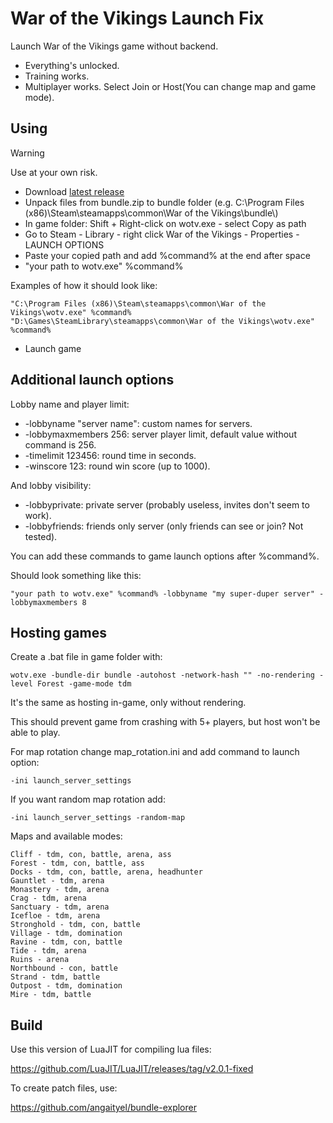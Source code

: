 # War of the Vikings Launch Fix
Launch War of the Vikings game without backend.
- Everything's unlocked.
- Training works.
- Multiplayer works. Select Join or Host(You can change map and game mode).
## Using
> [!WARNING]
> Use at your own risk.
- Download [latest release](https://github.com/angaityel/wotv-re/releases)
- Unpack files from bundle.zip to bundle folder (e.g. C:\Program Files (x86)\Steam\steamapps\common\War of the Vikings\bundle\\)
- In game folder: Shift + Right-click on wotv.exe - select Copy as path
- Go to Steam - Library - right click War of the Vikings - Properties - LAUNCH OPTIONS
- Paste your copied path and add %command% at the end after space
- "your path to wotv.exe" %command%

Examples of how it should look like:
```
"C:\Program Files (x86)\Steam\steamapps\common\War of the Vikings\wotv.exe" %command%
"D:\Games\SteamLibrary\steamapps\common\War of the Vikings\wotv.exe" %command%
```
- Launch game
## Additional launch options
Lobby name and player limit:
- -lobbyname "server name": custom names for servers.
- -lobbymaxmembers 256: server player limit, default value without command is 256.
- -timelimit 123456: round time in seconds.
- -winscore 123: round win score (up to 1000).

And lobby visibility:
- -lobbyprivate: private server (probably useless, invites don't seem to work).
- -lobbyfriends: friends only server (only friends can see or join? Not tested).

You can add these commands to game launch options after %command%.

Should look something like this:
```
"your path to wotv.exe" %command% -lobbyname "my super-duper server" -lobbymaxmembers 8
```
## Hosting games
Create a .bat file in game folder with:
```
wotv.exe -bundle-dir bundle -autohost -network-hash "" -no-rendering -level Forest -game-mode tdm
```
It's the same as hosting in-game, only without rendering.

This should prevent game from crashing with 5+ players, but host won't be able to play.

For map rotation change map_rotation.ini and add command to launch option:
```
-ini launch_server_settings
```
If you want random map rotation add:
```
-ini launch_server_settings -random-map
```
Maps and available modes:
```
Cliff - tdm, con, battle, arena, ass
Forest - tdm, con, battle, ass
Docks - tdm, con, battle, arena, headhunter
Gauntlet - tdm, arena
Monastery - tdm, arena
Crag - tdm, arena
Sanctuary - tdm, arena
Icefloe - tdm, arena
Stronghold - tdm, con, battle
Village - tdm, domination
Ravine - tdm, con, battle
Tide - tdm, arena
Ruins - arena
Northbound - con, battle
Strand - tdm, battle
Outpost - tdm, domination
Mire - tdm, battle
```
## Build
Use this version of LuaJIT for compiling lua files:

https://github.com/LuaJIT/LuaJIT/releases/tag/v2.0.1-fixed

To create patch files, use:

https://github.com/angaityel/bundle-explorer

